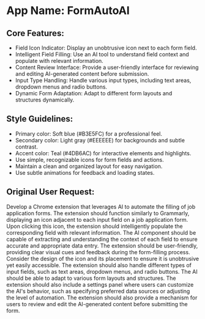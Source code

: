 # **App Name**: FormAutoAI

## Core Features:

- Field Icon Indicator: Display an unobtrusive icon next to each form field.
- Intelligent Field Filling: Use an AI tool to understand field context and populate with relevant information.
- Content Review Interface: Provide a user-friendly interface for reviewing and editing AI-generated content before submission.
- Input Type Handling: Handle various input types, including text areas, dropdown menus and radio buttons.
- Dynamic Form Adaptation: Adapt to different form layouts and structures dynamically.

## Style Guidelines:

- Primary color: Soft blue (#B3E5FC) for a professional feel.
- Secondary color: Light gray (#EEEEEE) for backgrounds and subtle contrast.
- Accent color: Teal (#4DB6AC) for interactive elements and highlights.
- Use simple, recognizable icons for form fields and actions.
- Maintain a clean and organized layout for easy navigation.
- Use subtle animations for feedback and loading states.

## Original User Request:
Develop a Chrome extension that leverages AI to automate the filling of job application forms. The extension should function similarly to Grammarly, displaying an icon adjacent to each input field on a job application form. Upon clicking this icon, the extension should intelligently populate the corresponding field with relevant information. The AI component should be capable of extracting and understanding the context of each field to ensure accurate and appropriate data entry. The extension should be user-friendly, providing clear visual cues and feedback during the form-filling process. Consider the design of the icon and its placement to ensure it is unobtrusive yet easily accessible. The extension should also handle different types of input fields, such as text areas, dropdown menus, and radio buttons. The AI should be able to adapt to various form layouts and structures. The extension should also include a settings panel where users can customize the AI's behavior, such as specifying preferred data sources or adjusting the level of automation. The extension should also provide a mechanism for users to review and edit the AI-generated content before submitting the form.
  